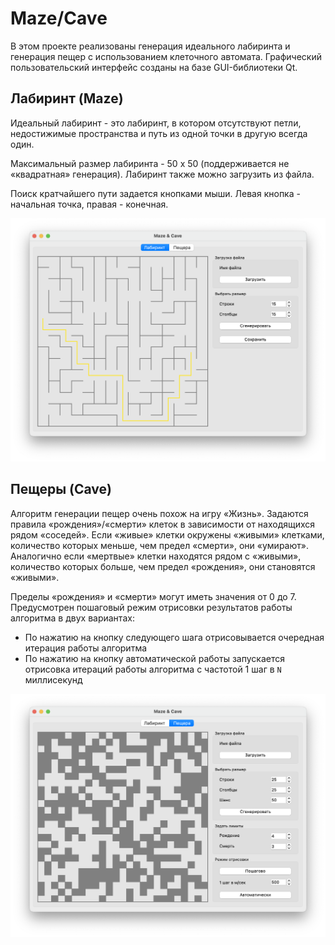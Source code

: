 # Maze/Cave

В этом проекте реализованы генерация идеального лабиринта и генерация пещер с использованием клеточного автомата.
Графический пользовательский интерфейс созданы на базе GUI-библиотеки Qt.

## Лабиринт (Maze)

Идеальный лабиринт - это лабиринт, в котором отсутствуют петли, недостижимые пространства и путь из одной точки в другую всегда один.

Максимальный размер лабиринта - 50 х 50 (поддерживается не «квадратная» генерация).
Лабиринт также можно загрузить из файла.

Поиск кратчайшего пути задается кнопками мыши. Левая кнопка - начальная точка, правая - конечная.

![](materials/maze.png)

## Пещеры (Cave)

Алгоритм генерации пещер очень похож на игру «Жизнь».
Задаются правила «рождения»/«смерти» клеток в зависимости от находящихся рядом «соседей».
Если «живые» клетки окружены «живыми» клетками, количество которых меньше, чем предел «смерти», они «умирают». 
Аналогично если «мертвые» клетки находятся рядом с «живыми», количество которых больше, чем предел «рождения», они становятся «живыми».

Пределы «рождения» и «смерти» могут иметь значения от 0 до 7.
Предусмотрен пошаговый режим отрисовки результатов работы алгоритма в двух вариантах:
  - По нажатию на кнопку следующего шага отрисовывается очередная итерация работы алгоритма
  - По нажатию на кнопку автоматической работы запускается отрисовка итераций работы алгоритма с частотой 1 шаг в `N` миллисекунд

![](materials/cave.png)